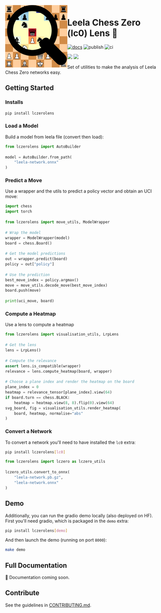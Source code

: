 <img src="./docs/source/_static/images/lczerolens-logo.svg" alt="logo" style="width:200px;float:left"/>

# Leela Chess Zero (lc0) Lens :mag_right:

[![docs](https://readthedocs.org/projects/lczerolens/badge/?version=latest)](https://lczerolens.readthedocs.io/en/latest/?badge=latest)
![publish](https://github.com/Xmaster6y/lczerolens/actions/workflows/publish.yml/badge.svg)
![ci](https://github.com/Xmaster6y/lczerolens/actions/workflows/ci.yml/badge.svg)


<a href="https://pypi.org/project/lczerolens/"><img src="https://img.shields.io/pypi/v/lczerolens?color=purple"></img></a>
<a href="https://lczerolens.readthedocs.io"><img src="https://img.shields.io/badge/-Read%20the%20Docs%20Here-blue?style=for-the-badge&logo=Read-the-Docs&logoColor=white"></img></a>


Set of utilities to make the analysis of Leela Chess Zero networks easy.

## Getting Started

### Installs

```bash
pip install lczerolens
```

### Load a Model

Build a model from leela file (convert then load):

```python
from lczerolens import AutoBuilder

model = AutoBuilder.from_path(
    "leela-network.onnx"
)
```

### Predict a Move

Use a wrapper and the utils to predict a policy vector and obtain an UCI move:

```python
import chess
import torch

from lczerolens import move_utils, ModelWrapper

# Wrap the model
wrapper = ModelWrapper(model)
board = chess.Board()

# Get the model predictions
out = wrapper.predict(board)
policy = out["policy"]

# Use the prediction
best_move_index = policy.argmax()
move = move_utils.decode_move(best_move_index)
board.push(move)

print(uci_move, board)
```

### Compute a Heatmap

Use a lens to compute a heatmap

```python
from lczerolens import visualisation_utils, LrpLens

# Get the lens
lens = LrpLens()

# Compute the relevance
assert lens.is_compatible(wrapper)
relevance = lens.compute_heatmap(board, wrapper)

# Choose a plane index and render the heatmap on the board
plane_index = 0
heatmap = relevance_tensor[plane_index].view(64)
if board.turn == chess.BLACK:
    heatmap = heatmap.view(8, 8).flip(0).view(64)
svg_board, fig = visualisation_utils.render_heatmap(
    board, heatmap, normalise="abs"
)
```

### Convert a Network

To convert a network you'll need to have installed the `lc0` extra:

```bash
pip install lczerolens[lc0]
```

```python
from lczerolens import lczero as lczero_utils

lczero_utils.convert_to_onnx(
    "leela-network.pb.gz",
    "leela-network.onnx"
)
```

## Demo

Additionally, you can run the gradio demo locally (also deployed on HF). First you'll need gradio, which is packaged in the `demo` extra:

```bash
pip install lczerolens[demo]
```

And then launch the demo (running on port `8000`):

```bash
make demo
```

## Full Documentation

:red_circle: Documentation coming soon.

## Contribute

See the guidelines in [CONTRIBUTING.md](CONTRIBUTING.md).
